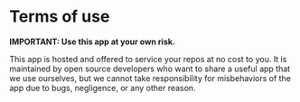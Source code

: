 # Terms of use

**IMPORTANT: Use this app at your own risk.**

This app is hosted and offered to service your repos at no cost to you.
It is maintained by open source developers who want to share a useful app that we use ourselves, but we cannot take responsibility for misbehaviors of the app due to bugs, negligence, or any other reason.
